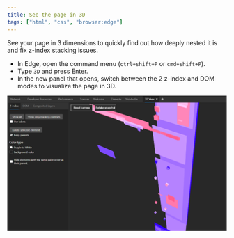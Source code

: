 ```yaml
---
title: See the page in 3D
tags: ["html", "css", "browser:edge"]
---
```

See your page in 3 dimensions to quickly find out how deeply nested it is and fix z-index stacking issues.

* In Edge, open the command menu (`ctrl+shift+P` or `cmd+shift+P`).
* Type `3D` and press Enter.
* In the new panel that opens, switch between the 2 z-index and DOM modes to visualize the page in 3D.

![Screenshot of the 3D view tool showing a page's z-index stacking tree as a 3d scene](/assets/img/see-the-page-in-3d.png)